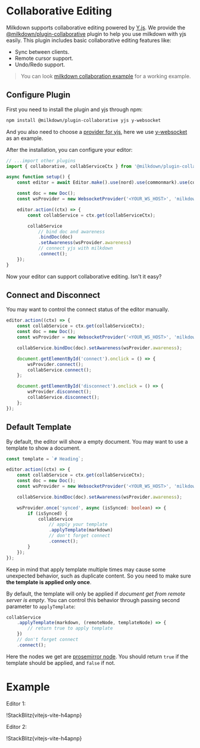 # Collaborative Editing

Milkdown supports collaborative editing powered by [Y.js](https://docs.yjs.dev/).
We provide the [@milkdown/plugin-collaborative](https://www.npmjs.com/package/@milkdown/plugin-collaborative) plugin to help you use milkdown with yjs easily.
This plugin includes basic collaborative editing features like:

-   Sync between clients.
-   Remote cursor support.
-   Undo/Redo support.

> You can look [milkdown collaboration example](https://github.com/Saul-Mirone/milkdown/tree/main/examples/collaboration) for a working example.

## Configure Plugin

First you need to install the plugin and yjs through npm:

```bash
npm install @milkdown/plugin-collaborative yjs y-websocket
```

And you also need to choose a [provider for yjs](https://docs.yjs.dev/ecosystem/connection-provider), here we use [y-websocket](https://docs.yjs.dev/ecosystem/connection-provider/y-websocket) as an example.

After the installation, you can configure your editor:

```typescript
// ...import other plugins
import { collaborative, collabServiceCtx } from '@milkdown/plugin-collaborative';

async function setup() {
    const editor = await Editor.make().use(nord).use(commonmark).use(collaborative).create();

    const doc = new Doc();
    const wsProvider = new WebsocketProvider('<YOUR_WS_HOST>', 'milkdown', doc);

    editor.action((ctx) => {
        const collabService = ctx.get(collabServiceCtx);

        collabService
            // bind doc and awareness
            .bindDoc(doc)
            .setAwareness(wsProvider.awareness)
            // connect yjs with milkdown
            .connect();
    });
}
```

Now your editor can support collaborative editing. Isn't it easy?

## Connect and Disconnect

You may want to control the connect status of the editor manually.

```typescript
editor.action((ctx) => {
    const collabService = ctx.get(collabServiceCtx);
    const doc = new Doc();
    const wsProvider = new WebsocketProvider('<YOUR_WS_HOST>', 'milkdown', doc);

    collabService.bindDoc(doc).setAwareness(wsProvider.awareness);

    document.getElementById('connect').onclick = () => {
        wsProvider.connect();
        collabService.connect();
    };

    document.getElementById('disconnect').onclick = () => {
        wsProvider.disconnect();
        collabService.disconnect();
    };
});
```

## Default Template

By default, the editor will show a empty document. You may want to use a template to show a document.

```typescript
const template = `# Heading`;

editor.action((ctx) => {
    const collabService = ctx.get(collabServiceCtx);
    const doc = new Doc();
    const wsProvider = new WebsocketProvider('<YOUR_WS_HOST>', 'milkdown', doc);

    collabService.bindDoc(doc).setAwareness(wsProvider.awareness);

    wsProvider.once('synced', async (isSynced: boolean) => {
        if (isSynced) {
            collabService
                // apply your template
                .applyTemplate(markdown)
                // don't forget connect
                .connect();
        }
    });
});
```

Keep in mind that apply template multiple times may cause some unexpected behavior, such as duplicate content.
So you need to make sure **the template is applied only once**.

By default, the template will only be applied if _document get from remote server is empty_.
You can control this behavior through passing second parameter to `applyTemplate`:

```typescript
collabService
    .applyTemplate(markdown, (remoteNode, templateNode) => {
        // return true to apply template
    })
    // don't forget connect
    .connect();
```

Here the nodes we get are [prosemirror node](https://prosemirror.net/docs/ref/#model.Node).
You should return `true` if the template should be applied, and `false` if not.

# Example

Editor 1:

!StackBlitz{vitejs-vite-h4apnp}

Editor 2:

!StackBlitz{vitejs-vite-h4apnp}
